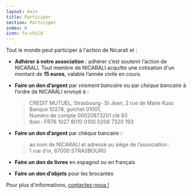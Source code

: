 ```yaml
---
layout: main
title: Participer
section: Participer
index: 6
icon: fa-child
---
```


Tout le monde peut participer à l'action de Nicarali et :

- **Adhérer à notre association** :  adhérer c’est soutenir l’action de NICARALI. Tout membre de NICARALI acquitte une cotisation d'un montant de **15 euros**, valable l’année civile en cours.

- **Faire un don d’argent** par *virement bancaire* ou par *chèque bancaire* à l’ordre de NICARALI envoyé à :

    > CREDIT MUTUEL, Strasbourg- St Jean,  2 rue de Maire Kuss  
    Banque 10278,  guichet 01001,  
    Numéro de compte  00020873201 clé 93  
    Iban : FR76 1027 8010 0100 0208 7320 193

- **Faire un don d’argent** par chèque bancaire :

    > au nom de NICARALI et adressé au siège de l’association :  
    1 rue d’or, 67000 STRASBOURG

- **Faire un don de livres** en espagnol ou en français

- **Faire un don d’objets** pour les brocantes

Pour plus d'informations, [contactez-nous !](/contact)